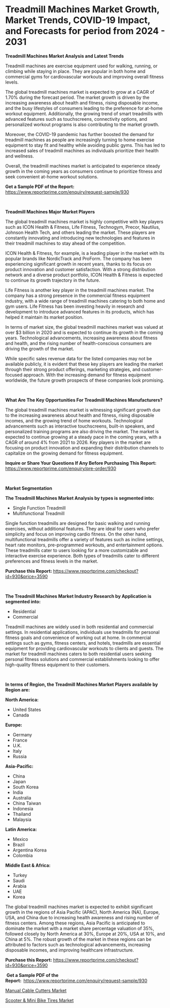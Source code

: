 <p><h1>Treadmill Machines Market Growth, Market Trends, COVID-19 Impact, and Forecasts for period from 2024 - 2031</h1></p><p><strong>Treadmill Machines Market Analysis and Latest Trends</strong></p>
<p><p>Treadmill machines are exercise equipment used for walking, running, or climbing while staying in place. They are popular in both home and commercial gyms for cardiovascular workouts and improving overall fitness levels. </p><p>The global treadmill machines market is expected to grow at a CAGR of 1.70% during the forecast period. The market growth is driven by the increasing awareness about health and fitness, rising disposable income, and the busy lifestyles of consumers leading to the preference for at-home workout equipment. Additionally, the growing trend of smart treadmills with advanced features such as touchscreens, connectivity options, and personalized workout programs is also contributing to the market growth.</p><p>Moreover, the COVID-19 pandemic has further boosted the demand for treadmill machines as people are increasingly turning to home exercise equipment to stay fit and healthy while avoiding public gyms. This has led to increased sales of treadmill machines as individuals prioritize their health and wellness.</p><p>Overall, the treadmill machines market is anticipated to experience steady growth in the coming years as consumers continue to prioritize fitness and seek convenient at-home workout solutions.</p></p>
<p><strong>Get a Sample PDF of the Report:&nbsp;</strong> <a href="https://www.reportprime.com/enquiry/request-sample/930">https://www.reportprime.com/enquiry/request-sample/930</a></p>
<p>&nbsp;</p>
<p><strong>Treadmill Machines Major Market Players</strong></p>
<p><p>The global treadmill machines market is highly competitive with key players such as ICON Health & Fitness, Life Fitness, Technogym, Precor, Nautilus, Johnson Health Tech, and others leading the market. These players are constantly innovating and introducing new technologies and features in their treadmill machines to stay ahead of the competition.</p><p>ICON Health & Fitness, for example, is a leading player in the market with its popular brands like NordicTrack and ProForm. The company has been experiencing significant growth in recent years, thanks to its focus on product innovation and customer satisfaction. With a strong distribution network and a diverse product portfolio, ICON Health & Fitness is expected to continue its growth trajectory in the future.</p><p>Life Fitness is another key player in the treadmill machines market. The company has a strong presence in the commercial fitness equipment industry, with a wide range of treadmill machines catering to both home and gym users. Life Fitness has been investing heavily in research and development to introduce advanced features in its products, which has helped it maintain its market position.</p><p>In terms of market size, the global treadmill machines market was valued at over $3 billion in 2020 and is expected to continue its growth in the coming years. Technological advancements, increasing awareness about fitness and health, and the rising number of health-conscious consumers are driving the growth of the market.</p><p>While specific sales revenue data for the listed companies may not be available publicly, it is evident that these key players are leading the market through their strong product offerings, marketing strategies, and customer-focused approach. With the increasing demand for fitness equipment worldwide, the future growth prospects of these companies look promising.</p></p>
<p>&nbsp;</p>
<p><strong>What Are The Key Opportunities For Treadmill Machines Manufacturers?</strong></p>
<p><p>The global treadmill machines market is witnessing significant growth due to the increasing awareness about health and fitness, rising disposable incomes, and the growing trend of home workouts. Technological advancements such as interactive touchscreens, built-in speakers, and personalized training programs are also driving the market. The market is expected to continue growing at a steady pace in the coming years, with a CAGR of around 4% from 2021 to 2026. Key players in the market are focusing on product innovation and expanding their distribution channels to capitalize on the growing demand for fitness equipment.</p></p>
<p><strong>Inquire or Share Your Questions If Any Before Purchasing This Report:</strong> <a href="https://www.reportprime.com/enquiry/pre-order/930">https://www.reportprime.com/enquiry/pre-order/930</a></p>
<p>&nbsp;</p>
<p><strong>Market Segmentation</strong></p>
<p><strong>The Treadmill Machines Market Analysis by types is segmented into:</strong></p>
<p><ul><li>Single Function Treadmill</li><li>Multifunctional Treadmill</li></ul></p>
<p><p>Single function treadmills are designed for basic walking and running exercises, without additional features. They are ideal for users who prefer simplicity and focus on improving cardio fitness. On the other hand, multifunctional treadmills offer a variety of features such as incline settings, heart rate monitors, pre-programmed workouts, and entertainment options. These treadmills cater to users looking for a more customizable and interactive exercise experience. Both types of treadmills cater to different preferences and fitness levels in the market.</p></p>
<p><strong>Purchase this Report:&nbsp;</strong><a href="https://www.reportprime.com/checkout?id=930&price=3590">https://www.reportprime.com/checkout?id=930&price=3590</a></p>
<p>&nbsp;</p>
<p><strong>The Treadmill Machines Market Industry Research by Application is segmented into:</strong></p>
<p><ul><li>Residential</li><li>Commercial</li></ul></p>
<p><p>Treadmill machines are widely used in both residential and commercial settings. In residential applications, individuals use treadmills for personal fitness goals and convenience of working out at home. In commercial settings such as gyms, fitness centers, and hotels, treadmills are essential equipment for providing cardiovascular workouts to clients and guests. The market for treadmill machines caters to both residential users seeking personal fitness solutions and commercial establishments looking to offer high-quality fitness equipment to their customers.</p></p>
<p>&nbsp;</p>
<p><strong>In terms of Region, the Treadmill Machines Market Players available by Region are:</strong></p>
<p>
    <p> <strong> North America: </strong>
        <ul>
            <li>United States</li>
            <li>Canada</li>
        </ul>
        </p> 
    <p> <strong> Europe: </strong>
        <ul>
            <li>Germany</li>
            <li>France</li>
            <li>U.K.</li>
            <li>Italy</li>
            <li>Russia</li>
        </ul>
        </p> 
    <p> <strong> Asia-Pacific: </strong>
        <ul>
            <li>China</li>
            <li>Japan</li>
            <li>South Korea</li>
            <li>India</li>
            <li>Australia</li>
            <li>China Taiwan</li>
            <li>Indonesia</li>
            <li>Thailand</li>
            <li>Malaysia</li>
        </ul>
        </p> 
    <p> <strong> Latin America: </strong>
        <ul>
            <li>Mexico</li>
            <li>Brazil</li>
            <li>Argentina Korea</li>
            <li>Colombia</li>
        </ul>
        </p> 
    <p> <strong> Middle East & Africa: </strong>
        <ul>
            <li>Turkey</li>
            <li>Saudi</li>
            <li>Arabia</li>
            <li>UAE</li>
            <li>Korea</li>
        </ul>
    </p>
    </p>
<p><p>The global treadmill machines market is expected to exhibit significant growth in the regions of Asia Pacific (APAC), North America (NA), Europe, USA, and China due to increasing health awareness and rising number of fitness centers. Among these regions, Asia Pacific is anticipated to dominate the market with a market share percentage valuation of 35%, followed closely by North America at 30%, Europe at 20%, USA at 10%, and China at 5%. The robust growth of the market in these regions can be attributed to factors such as technological advancements, increasing disposable incomes, and improving healthcare infrastructure.</p></p>
<p><strong>Purchase this Report: </strong><a href="https://www.reportprime.com/checkout?id=930&price=3590">https://www.reportprime.com/checkout?id=930&price=3590</a></p>
<p>&nbsp;<strong>Get a Sample PDF of the Report:&nbsp;&nbsp;</strong><a href="https://www.reportprime.com/enquiry/request-sample/930">https://www.reportprime.com/enquiry/request-sample/930</a></p>
<p><strong></strong></p>
<p><p><a href="https://view.publitas.com/reportprime-1/manual-cable-cutters-market-research-report-reveals-the-latest-trends-and-opportunities-of-this-market-for-period-from-2024-2031/">Manual Cable Cutters Market</a></p><p><a href="https://nifty-kite-d51.notion.site/Scooter-Mini-Bike-Tires-Market-Research-Report-The-Key-To-Successful-Business-Strategy-Forecasted-289b5ff454c8449e91b00fdc5623b8f4">Scooter & Mini Bike Tires Market</a></p></p>